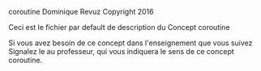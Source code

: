 coroutine
Dominique Revuz Copyright 2016

Ceci est le fichier par default de description du Concept coroutine

Si vous avez besoin de ce concept dans l'enseignement que vous suivez
 Signalez le au professeur, qui vous indiquera le sens de ce concept coroutine.

